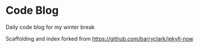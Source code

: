 # Code Blog

Daily code blog for my winter break

Scaffolding and index forked from https://github.com/barryclark/jekyll-now
